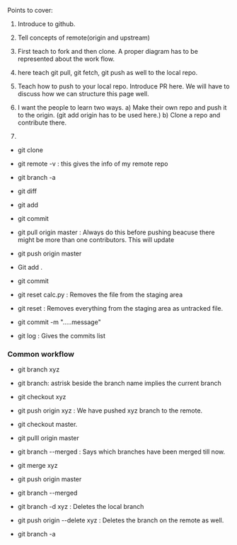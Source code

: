 Points to cover:


1. Introduce to github.
2. Tell concepts of remote(origin and upstream)
3. First teach to fork and then clone. A proper diagram has to be represented about the work flow. 
4. here teach git pull, git fetch, git push as well to the local repo. 
5. Teach how to push to your local repo. Introduce PR here. We will have to discuss how we can structure this page well.

6. I want the people to learn two ways. 
a) Make their own repo and push it to the origin. (git add origin <url> has to be used here.)
b) Clone a repo and contribute there.





1. 

* git clone <url>

* git remote -v  : this gives the info of my remote repo

* git branch -a

* git diff

* git add
* git commit

* git pull origin master : Always do this before pushing beacuse there might be more than one contributors. This will update 
* git push origin master


* Git add . 

* git commit
* git reset calc.py  : Removes the file from the staging area
* git reset : Removes everything from the staging area as untracked file.


* git commit -m ".....message"


* git log : Gives the commits list



### Common workflow

* git branch xyz
* git branch: astrisk beside the branch name implies the current branch
* git checkout xyz

* git push origin xyz : We have pushed xyz branch to the remote.

* git checkout master.
* git pulll origin master
* git branch --merged : Says which branches have been merged till now.
* git merge xyz
* git push origin master


* git branch --merged
* git branch -d xyz : Deletes the local branch

* git push origin --delete xyz  : Deletes the branch on the remote as well.
* git branch -a
